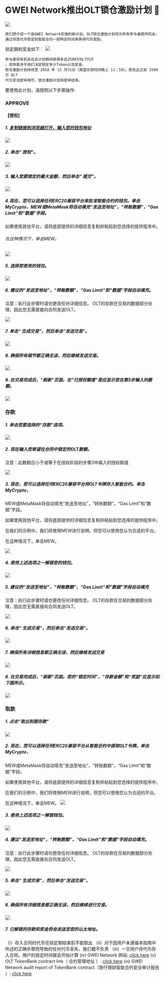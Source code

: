 # GWEI Network推出OLT锁仓激励计划 🔐

####
![](https://mmbiz.qpic.cn/mmbiz_jpg/xDncS1dKP4VoNqOymBkDBahGEElibltQgr6qdarzcufyibI2Hp4zueeDM0DqzialzNl8Qldp15o9deMNkBKL2GXeQ/640?wx_fmt=jpeg&tp=webp&wxfrom=5&wx_lazy=1&wx_co=1)
```
我们想介绍一个由GWEI Network实施的新计划。OLT锁仓激励计划将为所有参与者提供机会，
通过将其代币锁定到智能合约一段特定时间来获得代币奖励。 
``` 



锁定期和奖金如下：
![](https://mmbiz.qpic.cn/mmbiz_png/xDncS1dKP4VoNqOymBkDBahGEElibltQgYylU85EWWZlIJDDbk8wUTOa7jJtX05KhzhdjYPiaLibfX5KKkNF85Qbg/640?wx_fmt=png&tp=webp&wxfrom=5&wx_lazy=1&wx_co=1)

```
参与者将有机会在此计划期间获得多达2500万OLT代币
，具体取决于他们决定锁定多少Token以及奖金。
锁仓激励计划持续至 2018 年 12 月31日（美国东部时间晚上 11：59）。若在此之前 2500 万 OLT
代币奖池提早用尽，锁仓激励计划将提早结束。
```
要使用此计划，请按照以下步骤操作:

###  APPROVE

#### 【授权]
##### 1. [ 复制链接到浏览器打开，输入您的钱包地址](https://gwei.network/login)
 ![](https://mmbiz.qpic.cn/mmbiz_png/xDncS1dKP4VoNqOymBkDBahGEElibltQgWpnLaciaFHcKtrIOxKvtqzsD1OM1CMAuFbX2mlJCdhyMxCHHkfAw8YA/640?wx_fmt=png&tp=webp&wxfrom=5&wx_lazy=1&wx_co=1)

##### 2. 单击“ 授权”。
 ![](https://mmbiz.qpic.cn/mmbiz_png/xDncS1dKP4VoNqOymBkDBahGEElibltQghBgONjP8nrIuqib0aic9z8Dm9zSVmwDzex0fQEXsIbzFeeiaxia5UpldkA/640?wx_fmt=png&tp=webp&wxfrom=5&wx_lazy=1&wx_co=1)

##### 3.  输入您要锁定的最大金额，然后单击“ 提交”。

 ![](https://mmbiz.qpic.cn/mmbiz_png/xDncS1dKP4VoNqOymBkDBahGEElibltQggwfzgcsF8HWpAZkMxyhODKN9XkLquFNMe24b3zY5VCrYwPxE0DzuhQ/640?wx_fmt=png&tp=webp&wxfrom=5&wx_lazy=1&wx_co=1)


#####  4.现在，您可以选择任何ERC20兼容平台来批准智能合约的钱包。单击MyCrypto，MEW或MetaMask将自动填充“发送至地址”，“转账数额”，“Gas Limit”和“数据”字段。



如果使用其他平台，请将底部提供的详细信息复制并粘贴到您选择的提供程序中。




###### 在这种情况下，单击MEW。



 ![](https://mmbiz.qpic.cn/mmbiz_png/xDncS1dKP4VoNqOymBkDBahGEElibltQg5AnAvwzIPKsTd5ic5wicvelD3yOpEFeKrm67w1FTNJ12ghftqyRraKeQ/640?wx_fmt=png&tp=webp&wxfrom=5&wx_lazy=1&wx_co=1)

##### 5. 选择您使用的钱包。
![](https://mmbiz.qpic.cn/mmbiz_png/xDncS1dKP4VoNqOymBkDBahGEElibltQg6vW5U5ELg9PTNySFsDwOUVRlfc9QGn3qQx3xuxI8pyb1MBbmKEMrrA/640?wx_fmt=png&tp=webp&wxfrom=5&wx_lazy=1&wx_co=1)

##### 6.  建议的“发送至地址”，“转账数额”，“Gas Limit”和“数据”字段自动填充。 
注意：执行此步骤时请勿更改任何详细信息。
OLT的存款在交易的数据部分处理，因此您无需直接向合同发送OLT。

 ![](https://mmbiz.qpic.cn/mmbiz_png/xDncS1dKP4VoNqOymBkDBahGEElibltQgAVG1ia8rLRUQrzw1M1X8QLloGPOggYJ1uLdebGH3PNRNgbCKR2FFibfg/640?wx_fmt=png&tp=webp&wxfrom=5&wx_lazy=1&wx_co=1)

##### 7. 单击“ 生成交易”，然后单击“发送交易”。

 ![](https://mmbiz.qpic.cn/mmbiz_png/xDncS1dKP4VoNqOymBkDBahGEElibltQg5L4YIbvelFEw7IHm6DibAZfhsgXGV8wjFFhd4MGvSEnMuuZjygMzFxQ/640?wx_fmt=png&tp=webp&wxfrom=5&wx_lazy=1&wx_co=1)

##### 8. 确保所有细节都正确无误，然后继续发送交易。

 ![](https://mmbiz.qpic.cn/mmbiz_png/xDncS1dKP4VoNqOymBkDBahGEElibltQgAjjScxfFrEXnWwprdSSVkY3drJKYHSbcqf4ia3Q5Zxca3wuhmlqYgCQ/640?wx_fmt=png&tp=webp&wxfrom=5&wx_lazy=1&wx_co=1)

##### 9.  在交易完成后，“刷新”页面。在“已授权额度”里应显示您在第3步输入的数额。
 ![](https://mmbiz.qpic.cn/mmbiz_png/xDncS1dKP4VoNqOymBkDBahGEElibltQgm6iam4HARg98D6YlGy4IgFFrkmuHbytbP6Jd3NHQJLsswBmibOaZ05pg/640?wx_fmt=png&tp=webp&wxfrom=5&wx_lazy=1&wx_co=1)

### 存款

##### 1. 单击您要选择的“存款”选项。

 ![](https://mmbiz.qpic.cn/mmbiz_png/xDncS1dKP4VoNqOymBkDBahGEElibltQgD3fLpVZSZt5U3txr0qazIWQt3e7icxOCh2PDEfDrJK89net6RnqNmMA/640?wx_fmt=png&tp=webp&wxfrom=5&wx_lazy=1&wx_co=1)

 ##### 2. 现在输入您希望在合同中锁定的OLT数额。 

注意：此数额应小于或等于在授权阶段的步骤3中输入的授权额度

 ![](https://mmbiz.qpic.cn/mmbiz_png/xDncS1dKP4VoNqOymBkDBahGEElibltQgmmX0gcq1SYAEFWFH4rCzKz7xWuVyjNNjgtibGiaJ7WzZV5ibYoztUEkqg/640?wx_fmt=png&tp=webp&wxfrom=5&wx_lazy=1&wx_co=1)

##### 3.   现在，您可以选择任何ERC20兼容平台将OLT令牌存入智能合约。单击MyCrypto，
MEW或MetaMask将自动填充“发送至地址”，“转账数额”，“Gas Limit”和“数据”字段。



如果使用其他平台，请将底部提供的详细信息复制并粘贴到您选择的提供程序中。



在我们的示例中，我们将使用MEW进行说明，但您可以使用您认为合适的平台。



在这种情况下，单击MEW。

 ![](https://mmbiz.qpic.cn/mmbiz_png/xDncS1dKP4VoNqOymBkDBahGEElibltQgp6GzzYAiaY1kAHxG53wzmehT0fFZVFEVlYfZKdibXXsXegAib7J7TAyJw/640?wx_fmt=png&tp=webp&wxfrom=5&wx_lazy=1&wx_co=1)



##### 4. 使用上述选项之一解锁您的钱包。

 ![](https://mmbiz.qpic.cn/mmbiz_png/xDncS1dKP4VoNqOymBkDBahGEElibltQg6vW5U5ELg9PTNySFsDwOUVRlfc9QGn3qQx3xuxI8pyb1MBbmKEMrrA/640?wx_fmt=png&tp=webp&wxfrom=5&wx_lazy=1&wx_co=1)


##### 5.  建议的“发送至地址”，“转账数额”，“Gas Limit”和“数据”字段自动填充
注意：执行此步骤时请勿更改任何详细信息。
OLT的存款在交易的数据部分处理，因此您无需直接向合同发送OLT。

 ![](https://mmbiz.qpic.cn/mmbiz_png/xDncS1dKP4VoNqOymBkDBahGEElibltQgAVG1ia8rLRUQrzw1M1X8QLloGPOggYJ1uLdebGH3PNRNgbCKR2FFibfg/640?wx_fmt=png&tp=webp&wxfrom=5&wx_lazy=1&wx_co=1)



##### 6. 单击“ 生成交易”，然后单击“发送交易”。
 ![](https://mmbiz.qpic.cn/mmbiz_png/xDncS1dKP4VoNqOymBkDBahGEElibltQg5L4YIbvelFEw7IHm6DibAZfhsgXGV8wjFFhd4MGvSEnMuuZjygMzFxQ/640?wx_fmt=png&tp=webp&wxfrom=5&wx_lazy=1&wx_co=1)



##### 7. 确保所有详细信息都正确无误，然后继续发送交易

 ![](https://mmbiz.qpic.cn/mmbiz_png/xDncS1dKP4VoNqOymBkDBahGEElibltQgAjjScxfFrEXnWwprdSSVkY3drJKYHSbcqf4ia3Q5Zxca3wuhmlqYgCQ/640?wx_fmt=png&tp=webp&wxfrom=5&wx_lazy=1&wx_co=1)


##### 8.  在交易完成后，“刷新”页面。您的“锁定时间”，“存款金额”和“奖励”应显示如下图所示。
 ![](https://mmbiz.qpic.cn/mmbiz_png/xDncS1dKP4VoNqOymBkDBahGEElibltQgQpjby0iaC3yyj56gLaqyfjLjgMNUJyicJelnTgpuhnmgBicoRkWfc0DFA/640?wx_fmt=png&tp=webp&wxfrom=5&wx_lazy=1&wx_co=1)



###   取款
##### 1. 点击“取出到期存款”

 ![](https://mmbiz.qpic.cn/mmbiz_png/xDncS1dKP4VoNqOymBkDBahGEElibltQg7ualaibhDaFoibib7wI90Yq3g05CF1SMC5kibdMvmT4sTFzlzm9CXKicDAQ/640?wx_fmt=png&tp=webp&wxfrom=5&wx_lazy=1&wx_co=1)

##### 2. 现在，您可以选择任何ERC20兼容平台从智能合约中提取OLT令牌。单击MyCrypto，
MEW或MetaMask将自动填充“发送至地址”，“转账数额”，“Gas Limit”和“数据”字段。


如果使用其他平台，请将底部提供的详细信息复制并粘贴到您选择的提供程序中。



在我们的示例中，我们将使用MEW进行说明，但您可以使用您认为合适的平台。

 

在这种情况下，单击MEW。
 ![](https://mmbiz.qpic.cn/mmbiz_png/xDncS1dKP4VoNqOymBkDBahGEElibltQgxLV9RyNYkicazgjTBHw1H3ssxz25VMsKPwFPicWmHJEiaMickz7MwGvmEA/640?wx_fmt=png&tp=webp&wxfrom=5&wx_lazy=1&wx_co=1)

##### 3. 使用上述选项之一解锁钱包。
 ![](https://mmbiz.qpic.cn/mmbiz_png/xDncS1dKP4VoNqOymBkDBahGEElibltQg6vW5U5ELg9PTNySFsDwOUVRlfc9QGn3qQx3xuxI8pyb1MBbmKEMrrA/640?wx_fmt=png&tp=webp&wxfrom=5&wx_lazy=1&wx_co=1)


##### 4. 建议“发送至地址”，“转账数额”，“Gas Limit”和“数据”字段自动填充。 
 注意：执行此步骤时请勿更改任何详细信息。
 OLT的存款在交易的数据部分处理，因此您无需直接向合同发送OLT。

 ![](https://mmbiz.qpic.cn/mmbiz_png/xDncS1dKP4VoNqOymBkDBahGEElibltQgAVG1ia8rLRUQrzw1M1X8QLloGPOggYJ1uLdebGH3PNRNgbCKR2FFibfg/640?wx_fmt=png&tp=webp&wxfrom=5&wx_lazy=1&wx_co=1)

##### 5. 单击“ 生成交易”，然后单击“发送交易”。
 ![](https://mmbiz.qpic.cn/mmbiz_png/xDncS1dKP4VoNqOymBkDBahGEElibltQg5L4YIbvelFEw7IHm6DibAZfhsgXGV8wjFFhd4MGvSEnMuuZjygMzFxQ/640?wx_fmt=png&tp=webp&wxfrom=5&wx_lazy=1&wx_co=1)

##### 6.  确保所有详细信息都正确无误，然后继续进行交易。
 ![](https://mmbiz.qpic.cn/mmbiz_png/xDncS1dKP4VoNqOymBkDBahGEElibltQgAjjScxfFrEXnWwprdSSVkY3drJKYHSbcqf4ia3Q5Zxca3wuhmlqYgCQ/640?wx_fmt=png&tp=webp&wxfrom=5&wx_lazy=1&wx_co=1)

##### 7.  已解锁的存款和奖金将会发送至您的以太地址。
（i）存入合同的代币在锁定期结束前不能取出
（ii）对于因用户未遵循本指南中所述的正确步骤而导致的任何代币丢失，我们概不负责
（iii）一旦用户将代币存入合同，用户的锁定时间就会开始计算
 (iv) GWEI Network 网站: [click here](https://gwei.network/)
 (v) OLT TokenBank contract link（ 合约管理地址 ）: [click here](https://gwei.network/login)
 (vi) GWEI Network audit report of TokenBank contract（银行理财智能合约安全审计报告 ）: [click here](https://s3-ap-northeast-1.amazonaws.com/gwei-network/GWEI+Smart+Contract+Audit+Report_2.pdf)
